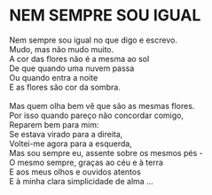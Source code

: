 # NEM SEMPRE SOU IGUAL <br/>

Nem sempre sou igual no que digo e escrevo.<br/>
Mudo, mas não mudo muito.<br/>
A cor das flores não é a mesma ao sol<br/>
De que quando uma nuvem passa<br/>
Ou quando entra a noite<br/>
E as flores são cor da sombra.<br/>
<br/>
Mas quem olha bem vê que são as mesmas flores.<br/>
Por isso quando pareço não concordar comigo,<br/>
Reparem bem para mim:<br/>
Se estava virado para a direita,<br/>
Voltei-me agora para a esquerda,<br/>
Mas sou sempre eu, assente sobre os mesmos pés -<br/>
O mesmo sempre, graças ao céu e à terra<br/>
E aos meus olhos e ouvidos atentos<br/>
E à minha clara simplicidade de alma ...<br/>

